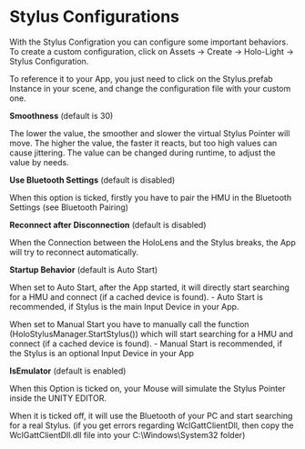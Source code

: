 # Stylus Configurations

With the Stylus Configration you can configure some important behaviors. To create a custom configuration, click on Assets → Create → Holo-Light → Stylus Configuration.

To reference it to your App, you just need to click on the Stylus.prefab Instance in your scene, and change the configuration file with your custom one. 


**Smoothness** (default is 30)

The lower the value, the smoother and slower the virtual Stylus Pointer will move. The higher the value, the faster it reacts, but too high values can cause jittering. The value can be changed during runtime, to adjust the value by needs.

**Use Bluetooth Settings** (default is disabled)

When this option is ticked, firstly you have to pair the HMU in the Bluetooth Settings (see Bluetooth Pairing)

**Reconnect after Disconnection** (default is disabled)

When the Connection between the HoloLens and the Stylus breaks, the App will try to reconnect automatically.

**Startup Behavior** (default is Auto Start)

When set to Auto Start, after the App started, it will directly start searching for a HMU and connect (if a cached device is found). - Auto Start is recommended, if Stylus is the main Input Device in your App.

When set to Manual Start you have to manually call the function (HoloStylusManager.StartStylus()) which will start searching for a HMU and connect (if a cached device is found). - Manual Start is recommended, if the Stylus is an optional Input Device in your App

**IsEmulator** (default is enabled)

When this Option is ticked on, your Mouse will simulate the Stylus Pointer inside the UNITY EDITOR.

When it is ticked off, it will use the Bluetooth of your PC and start searching for a real Stylus. (if you get errors regarding WclGattClientDll, then copy the WclGattClientDll.dll file into your C:\Windows\System32 folder)